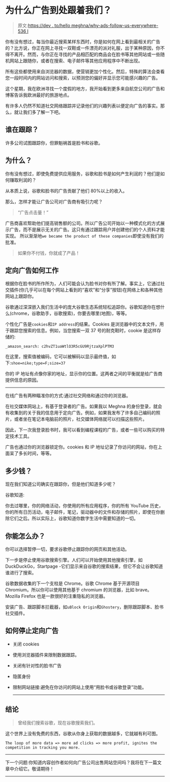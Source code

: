 # 为什么广告到处跟着我们？

> 原文:[https://dev . to/hello meghna/why-ads-follow-us-everywhere-536 l](https://dev.to/hellomeghna/why-ads-follow-us-everywhere-536l)

你有没有想过，每当你最近搜索某样东西时，你是如何在网上看到最相关的广告的？比方说，你正在网上寻找一双鞋或一件漂亮的派对礼服，出于某种原因，你不得不离开。然而，与你正在寻找的产品相匹配的商品会在脸书等其他网站或一些随机网站上跟随你，或者在搜索、电子邮件等其他应用程序中不断出现。

所有这些都使用来自浏览器的数据，使营销更加个性化。然后，特殊的算法会查看您一段时间内的网站访问和搜索，以预测您的偏好并显示您可能感兴趣的广告。

这个星期，我在欧洲寻找一个度假的地方，我开始看到更多来自航空公司的广告和博客告诉我欧洲最好的旅游地点。

有许多人仍然不知道社交网络跟踪并记录他们的兴趣列表以便定向广告的事实。那么，就让我们多了解一下吧。

## [](#who-is-tracking)谁在跟踪？

许多公司试图跟踪你，但罪魁祸首是脸书和谷歌。

## [](#why)为什么？

你有没有想过，即使免费提供应用服务，谷歌和脸书是如何产生利润的？他们是如何赚取利润的？

从本质上说，谷歌和脸书的广告贡献了他们 80%以上的收入。

那么，怎样才能让广告公司对广告商有吸引力呢？

> “广告点击量！”

广告商喜欢帮助他们提高销售额的公司。所以广告公司开始以一种模式化的方式展示广告，而不是展示无关的广告。这只有通过跟踪用户并创建他们的个人资料才能实现。
所以渐渐地`we became the product of these companies`即使没有我们的批准。

> 如果你不付钱，你就成了产品！

## [](#how-targeted-ads-work)定向广告如何工作

根据你在脸书的所作所为，人们可能会认为脸书对你有所了解。事实上，它通过社交插件(你几乎可以在每个网站上看到的“喜欢”和“分享”按钮)在网络上和各种其他网站上跟踪你。

谷歌通过深深嵌入我们生活中的庞大谷歌生态系统轻松追踪你。谷歌知道你在想什么(chrome，谷歌助手，谷歌搜索)，你要去哪里(地图)，等等。

个性化广告是`cookies`和`IP address`的结果。Cookies 是浏览器中的文本文件，用于跟踪您搜索的信息。例如，当您搜索一双 37 号的耐克鞋时，cookie 是这样存储的:

```
_amazon_search: c2hvZT1uaWtlO3R5cGU9RjtzaXplPTM3 
```

在这里，搜索值被编码，它可以被解码以显示最终值，如下:`shoe=nike;type=F;size=37`

你的 IP 地址有点像你家的地址，显示你的位置。这两者之间的平衡就是给广告商提供信息的原因。

* * *

在线广告有两种瞄准你的方式:通过社交网络和通过你的浏览器。

在社交媒体网站上，有基于登录者的广告。如果我以 Meghna 的身份登录，就会有收集到的关于我的信息用于定向广告。例如，如果我发布了许多自己编码的照片，或者坐在笔记本电脑前的照片，社交媒体网络就可以扫描这些照片。

因此，下一次我登录脸书时，我可以看到编程课程的广告，或者一些可以购买的特定技术工具。

广告也通过你的浏览器锁定你。cookies 和 IP 地址记录了你访问的网站，你在上面呆了多长时间，等等。

## [](#how-much)多少钱？

现在我们知道公司确实在跟踪你，但是他们知道多少呢？

谷歌知道:

你去过哪里，你的网络活动，你使用的所有应用程序，你的所有 YouTube 历史，你的所有日历活动，电子邮件，笔记，驱动器中的文件和存储的照片，即使在你删除它们之后。所以实际上，谷歌知道你数字生活中需要知道的一切。

## [](#what-can-you-do-about-it)你能怎么办？

你可以选择暂停一切，要求谷歌停止跟踪你的网页和其他活动。

下一步是停止使用谷歌搜索引擎。人们可以开始使用其他搜索引擎，如 DuckDuckGo，Startpage -它们显示来自谷歌的搜索结果，但它不会让谷歌知道谁进行了搜索。

谷歌数据收集的下一个支柱是 Chrome。谷歌 Chrome 基于开源项目 Chromium。所以你可以使用其他基于 chromium 的浏览器，比如 brave。Mozilla Firefox 也是一款很好的注重隐私的浏览器。

安装广告、跟踪脚本拦截器，如`uBlock Origin`和`Ghostery`，删除跟踪脚本、脸书社交插件。

## [](#how-to-stop-targeted-ads)如何停止定向广告

*   关闭 cookies

*   使用浏览器插件来限制数据跟踪。

*   关闭有针对性的脸书广告

*   隐匿身份

*   限制网站链接:避免在你访问的网站上使用“用脸书或谷歌登录”功能。

    * * *

## [](#conclusion)结论

> 曾经我们搜索谷歌，现在谷歌搜索我们。

这个世界上没有免费的东西，谷歌从你身上获取的数据越多，它就越有利可图。

`The loop of more data => more ad clicks => more profit, ignites the competition in tracking you more.`

* * *

下一个问题:你知道内容创作者如何向广告公司出售网站空间吗？我将在下一篇文章中介绍它。敬请期待！

* * *